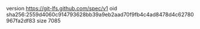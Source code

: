 version https://git-lfs.github.com/spec/v1
oid sha256:2559d4060c914793628bb39a9eb2aad70f9fb4c4ad8478d4c62780967fa2df83
size 7085
